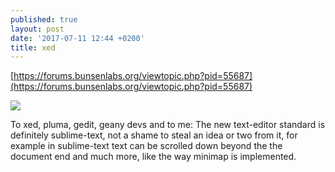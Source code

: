 ```yaml
---
published: true
layout: post
date: '2017-07-11 12:44 +0200'
title: xed
---
```

[https://forums.bunsenlabs.org/viewtopic.php?pid=55687](https://forums.bunsenlabs.org/viewtopic.php?pid=55687)

![](https://cdn.scrot.moe/images/2017/07/11/xed.png)

To xed, pluma, gedit, geany devs and to me: The new text-editor standard is definitely sublime-text, not a shame to steal an idea or two from it, for example in sublime-text text can be scrolled down beyond the the document end and much more, like the way minimap is implemented.
